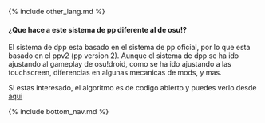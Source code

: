 {% include other_lang.md %}

#### ¿Que hace a este sistema de pp diferente al de osu!?

El sistema de dpp esta basado en el sistema de pp oficial, por lo que esta basado en el ppv2 (pp version 2). Aunque el sistema de dpp se ha ido ajustando al gameplay de osu!droid, como se ha ido ajustando a las touchscreen, diferencias en algunas mecanicas de mods, y mas.

Si estas interesado, el algoritmo es de codigo abierto y puedes verlo desde [aqui](https://github.com/Rian8337/osu-droid-module/tree/master/packages/osu-difficulty-calculator)

<!-- Don't touch this part thank you -->
{% include bottom_nav.md %}